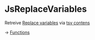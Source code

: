 # JsReplaceVariables

Retreive [Replace variables](https://github.com/puutaro/CommandClick/blob/master/md/developer/set_replace_variables.md) via [tsv contens](https://github.com/puutaro/CommandClick/blob/master/md/developer/FileApis.md#replace_variables_table)


-> [Functions](https://github.com/puutaro/CommandClick/tree/master/md/developer/js_interface/functions/JsReplaceVariables)
